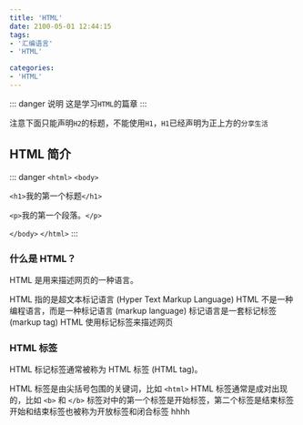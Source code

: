 ```yaml
---
title: 'HTML'
date: 2100-05-01 12:44:15
tags:
- '汇编语言'
- 'HTML'

categories:
- 'HTML'
---
```


::: danger 说明
 这是学习`HTML`的篇章
:::
<!-- more -->
注意下面只能声明`H2`的标题，不能使用`H1`，`H1`已经声明为正上方的`分享生活`

## HTML 简介

::: danger
`<html>`
`<body>`

`<h1>`我的第一个标题`</h1>`

`<p>`我的第一个段落。`</p>`

`</body>`
`</html>`
:::

### 什么是 HTML？

HTML 是用来描述网页的一种语言。

HTML 指的是超文本标记语言 (Hyper Text Markup Language)
HTML 不是一种编程语言，而是一种标记语言 (markup language)
标记语言是一套标记标签 (markup tag)
HTML 使用标记标签来描述网页

### HTML 标签

HTML 标记标签通常被称为 HTML 标签 (HTML tag)。

HTML 标签是由尖括号包围的关键词，比如 `<html>`
HTML 标签通常是成对出现的，比如 `<b>` 和 `</b>`
标签对中的第一个标签是开始标签，第二个标签是结束标签
开始和结束标签也被称为开放标签和闭合标签
hhhh
